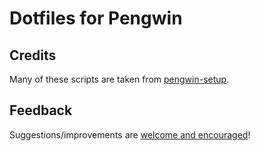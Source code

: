 Dotfiles for Pengwin
============================================================

Credits
-------------------

Many of these scripts are taken from [pengwin-setup](https://github.com/WhitewaterFoundry/pengwin-setup).

Feedback
-------------------

Suggestions/improvements are [welcome and encouraged](https://github.com/Smithienious/dotfiles/issues)!
